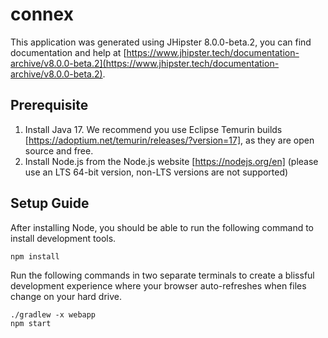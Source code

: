 # connex

This application was generated using JHipster 8.0.0-beta.2, you can find documentation and help at [https://www.jhipster.tech/documentation-archive/v8.0.0-beta.2](https://www.jhipster.tech/documentation-archive/v8.0.0-beta.2).

## Prerequisite

1. Install Java 17. We recommend you use Eclipse Temurin builds [https://adoptium.net/temurin/releases/?version=17], as they are open source and free.
2. Install Node.js from the Node.js website [https://nodejs.org/en] (please use an LTS 64-bit version, non-LTS versions are not supported)

## Setup Guide

After installing Node, you should be able to run the following command to install development tools.

```
npm install
```

Run the following commands in two separate terminals to create a blissful development experience where your browser
auto-refreshes when files change on your hard drive.

```
./gradlew -x webapp
npm start
```
